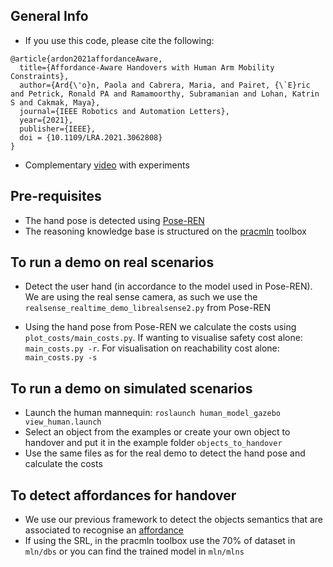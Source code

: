 ## General Info
* If you use this code, please cite the following:
```
@article{ardon2021affordanceAware,
  title={Affordance-Aware Handovers with Human Arm Mobility Constraints},
  author={Ard{\'o}n, Paola and Cabrera, Maria, and Pairet, {\`E}ric and Petrick, Ronald PA and Ramamoorthy, Subramanian and Lohan, Katrin S and Cakmak, Maya},
  journal={IEEE Robotics and Automation Letters},
  year={2021},
  publisher={IEEE},
  doi = {10.1109/LRA.2021.3062808}
}
```
* Complementary [video](https://youtu.be/cFsAEpSn_LI) with experiments

## Pre-requisites

* The hand pose is detected using [Pose-REN](https://github.com/xinghaochen/Pose-REN)
* The reasoning knowledge base is structured on the [pracmln](http://pracmln.org/) toolbox

## To run a demo on real scenarios

* Detect the user hand (in accordance to the model used in Pose-REN). We are using the real sense camera, as such we use the `realsense_realtime_demo_librealsense2.py` from Pose-REN

* Using the hand pose from Pose-REN we calculate the costs using `plot_costs/main_costs.py`. If wanting to visualise safety cost alone: `main_costs.py -r`. For visualisation on reachability cost alone: `main_costs.py -s`

## To run a demo on simulated scenarios

* Launch the human mannequin: `roslaunch human_model_gazebo view_human.launch`
* Select an object from the examples or create your own object to handover and put it in the example folder `objects_to_handover`
* Use the same files as for the real demo to detect the hand pose and calculate the costs

## To detect affordances for handover

* We use our previous framework to detect the objects semantics that are associated to recognise an [affordance](https://github.com/PaolaArdon/grasp_affordance_reasoning_demo)
* If using the SRL, in the pracmln toolbox use the 70% of dataset in `mln/dbs` or you can find the trained model in `mln/mlns`
